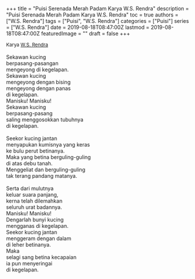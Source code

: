 +++
title = "Puisi Serenada Merah Padam Karya W.S. Rendra"
description = "Puisi Serenada Merah Padam Karya W.S. Rendra"
toc = true
authors = ["W.S. Rendra"]
tags = ["Puisi", "W.S. Rendra"]
categories = ["Puisi"]
series = ["W.S. Rendra"]
date = 2019-08-18T08:47:00Z
lastmod = 2019-08-18T08:47:00Z
featuredImage = ""
draft = false
+++

<div style="text-align: justify;">
<div style="font-size: small;">Karya <a href="/authors/w.s.-rendra/" target="_blank">W.S. Rendra</a></div><br />
Sekawan kucing<br />berpasang-pasangan<br />mengeyong di kegelapan.<br />Sekawan kucing<br />mengeyong dengan bising<br />mengeyong dengan panas<br />di kegelapan.<br />Manisku! Manisku!<br />Sekawan kucing<br />berpasang-pasang<br />saling menggosokkan tubuhnya<br />di kegelapan.<br /><br />Seekor kucing jantan<br />menyapukan kumisnya yang keras<br />ke bulu perut betinanya.<br />Maka yang betina berguling-guling<br />di atas debu tanah.<br />Menggeliat dan berguling-guling<br />tak terang pandang matanya.<br /><br />Serta dari mulutnya<br />keluar suara panjang,<br />kerna telah dilemahkan<br />seluruh urat badannya.<br />Manisku! Manisku!<br />Dengarlah bunyi kucing<br />mengganas di kegelapan.<br />Seekor kucing jantan<br />menggeram dengan dalam<br />di leher betinanya.<br />Maka<br />selagi sang betina kecapaian<br />ia pun menyeringai<br />di kegelapan.</div>
